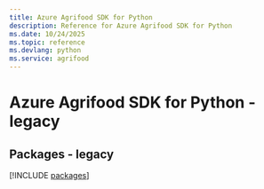 ```yaml
---
title: Azure Agrifood SDK for Python
description: Reference for Azure Agrifood SDK for Python
ms.date: 10/24/2025
ms.topic: reference
ms.devlang: python
ms.service: agrifood
---
```

# Azure Agrifood SDK for Python - legacy
## Packages - legacy
[!INCLUDE [packages](agrifood-index.md)]
